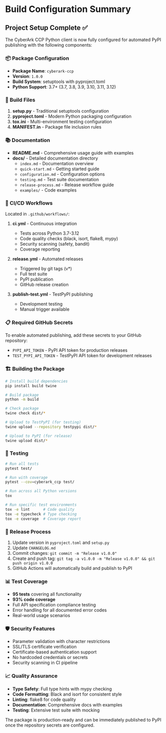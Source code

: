 # Build Configuration Summary

## Project Setup Complete ✅

The CyberArk CCP Python client is now fully configured for automated PyPI publishing with the following components:

### 📦 Package Configuration

- **Package Name**: `cyberark-ccp`
- **Version**: `1.0.0`
- **Build System**: setuptools with pyproject.toml
- **Python Support**: 3.7+ (3.7, 3.8, 3.9, 3.10, 3.11, 3.12)

### 🔧 Build Files

1. **setup.py** - Traditional setuptools configuration
2. **pyproject.toml** - Modern Python packaging configuration
3. **tox.ini** - Multi-environment testing configuration
4. **MANIFEST.in** - Package file inclusion rules

### 📚 Documentation

- **README.md** - Comprehensive usage guide with examples
- **docs/** - Detailed documentation directory
  - `index.md` - Documentation overview
  - `quick-start.md` - Getting started guide
  - `configuration.md` - Configuration options
  - `testing.md` - Test suite documentation
  - `release-process.md` - Release workflow guide
  - `examples/` - Code examples

### 🚀 CI/CD Workflows

Located in `.github/workflows/`:

1. **ci.yml** - Continuous integration
   - Tests across Python 3.7-3.12
   - Code quality checks (black, isort, flake8, mypy)
   - Security scanning (safety, bandit)
   - Coverage reporting

2. **release.yml** - Automated releases
   - Triggered by git tags (v*)
   - Full test suite
   - PyPI publication
   - GitHub release creation

3. **publish-test.yml** - TestPyPI publishing
   - Development testing
   - Manual trigger available

### 📋 Required GitHub Secrets

To enable automated publishing, add these secrets to your GitHub repository:

- `PYPI_API_TOKEN` - PyPI API token for production releases
- `TEST_PYPI_API_TOKEN` - TestPyPI API token for development releases

### 🏗️ Building the Package

```bash
# Install build dependencies
pip install build twine

# Build package
python -m build

# Check package
twine check dist/*

# Upload to TestPyPI (for testing)
twine upload --repository testpypi dist/*

# Upload to PyPI (for release)
twine upload dist/*
```

### 🧪 Testing

```bash
# Run all tests
pytest test/

# Run with coverage
pytest --cov=cyberark_ccp test/

# Run across all Python versions
tox

# Run specific test environments
tox -e lint      # Code quality
tox -e typecheck # Type checking
tox -e coverage  # Coverage report
```

### 🔄 Release Process

1. Update version in `pyproject.toml` and `setup.py`
2. Update `CHANGELOG.md`
3. Commit changes: `git commit -m "Release v1.0.0"`
4. Create and push tag: `git tag -a v1.0.0 -m "Release v1.0.0" && git push origin v1.0.0`
5. GitHub Actions will automatically build and publish to PyPI

### 📊 Test Coverage

- **95 tests** covering all functionality
- **93% code coverage**
- Full API specification compliance testing
- Error handling for all documented error codes
- Real-world usage scenarios

### 🛡️ Security Features

- Parameter validation with character restrictions
- SSL/TLS certificate verification
- Certificate-based authentication support
- No hardcoded credentials or secrets
- Security scanning in CI pipeline

### 📈 Quality Assurance

- **Type Safety**: Full type hints with mypy checking
- **Code Formatting**: Black and isort for consistent style
- **Linting**: flake8 for code quality
- **Documentation**: Comprehensive docs with examples
- **Testing**: Extensive test suite with mocking

The package is production-ready and can be immediately published to PyPI once the repository secrets are configured.